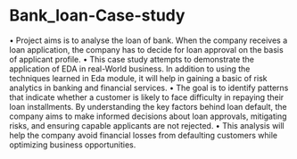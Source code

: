 # Bank_loan-Case-study

•	Project aims is to analyse the loan of bank. When the company receives a loan application, the company has to decide for loan approval on the basis of applicant profile.
•	This case study attempts to demonstrate the application of EDA in real-World business. In addition to using the techniques learned in Eda module, it will help in gaining a basic of risk analytics in banking and financial services. 
•	The goal is to identify patterns that indicate whether a customer is likely to face difficulty in repaying their loan installments. By understanding the key factors behind loan default, the company aims to make informed decisions about loan approvals, mitigating risks, and ensuring capable applicants are not rejected. 
•	This analysis will help the company avoid financial losses from defaulting customers while optimizing business opportunities.
